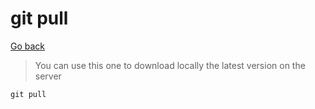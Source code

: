# git pull

[Go back](..)

> You can use this one to download locally
> the latest version on the server

``git pull``
